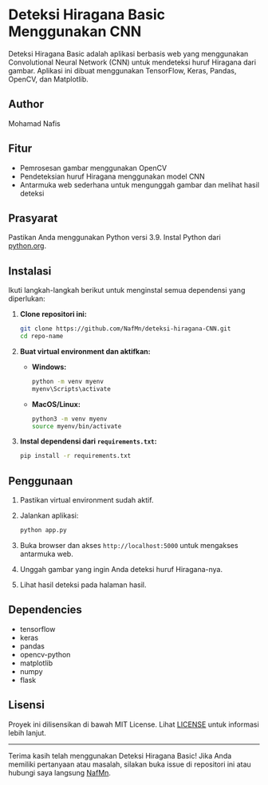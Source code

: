 # Deteksi Hiragana Basic Menggunakan CNN

Deteksi Hiragana Basic adalah aplikasi berbasis web yang menggunakan Convolutional Neural Network (CNN) untuk mendeteksi huruf Hiragana dari gambar. Aplikasi ini dibuat menggunakan TensorFlow, Keras, Pandas, OpenCV, dan Matplotlib.

## Author

Mohamad Nafis

## Fitur

- Pemrosesan gambar menggunakan OpenCV
- Pendeteksian huruf Hiragana menggunakan model CNN
- Antarmuka web sederhana untuk mengunggah gambar dan melihat hasil deteksi

## Prasyarat

Pastikan Anda menggunakan Python versi 3.9. Instal Python dari [python.org](https://www.python.org/downloads/release/python-390/).

## Instalasi

Ikuti langkah-langkah berikut untuk menginstal semua dependensi yang diperlukan:

1. **Clone repositori ini:**

    ```bash
    git clone https://github.com/NafMn/deteksi-hiragana-CNN.git
    cd repo-name
    ```

2. **Buat virtual environment dan aktifkan:**

    - **Windows:**
      ```bash
      python -m venv myenv
      myenv\Scripts\activate
      ```

    - **MacOS/Linux:**
      ```bash
      python3 -m venv myenv
      source myenv/bin/activate
      ```

3. **Instal dependensi dari `requirements.txt`:**

    ```bash
    pip install -r requirements.txt
    ```

## Penggunaan

1. Pastikan virtual environment sudah aktif.

2. Jalankan aplikasi:

    ```bash
    python app.py
    ```

3. Buka browser dan akses `http://localhost:5000` untuk mengakses antarmuka web.

4. Unggah gambar yang ingin Anda deteksi huruf Hiragana-nya.

5. Lihat hasil deteksi pada halaman hasil.

## Dependencies

- tensorflow
- keras
- pandas
- opencv-python
- matplotlib
- numpy
- flask

## Lisensi

Proyek ini dilisensikan di bawah MIT License. Lihat [LICENSE](./License) untuk informasi lebih lanjut.

---

Terima kasih telah menggunakan Deteksi Hiragana Basic! Jika Anda memiliki pertanyaan atau masalah, silakan buka issue di repositori ini atau hubungi saya langsung [NafMn](mailto:nafis@nafisdvlp.my.id).
